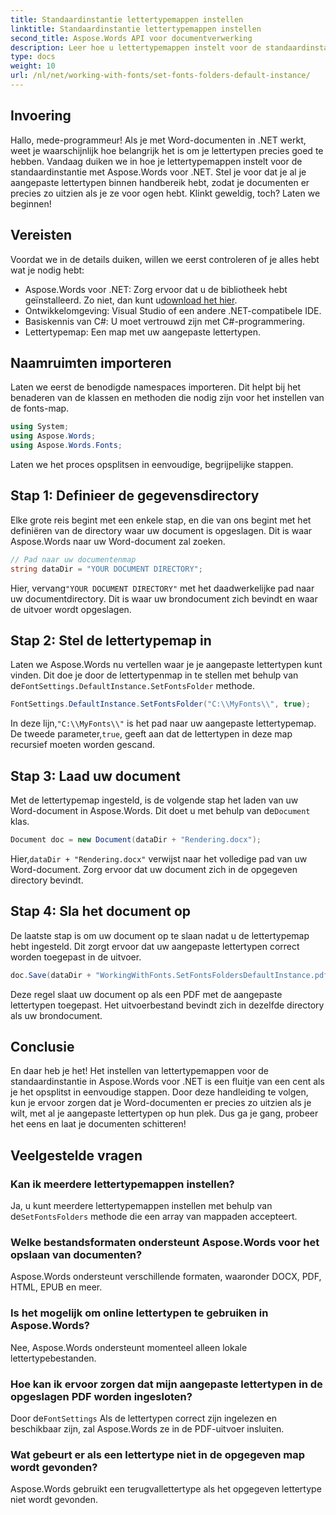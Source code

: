 ```yaml
---
title: Standaardinstantie lettertypemappen instellen
linktitle: Standaardinstantie lettertypemappen instellen
second_title: Aspose.Words API voor documentverwerking
description: Leer hoe u lettertypemappen instelt voor de standaardinstantie in Aspose.Words voor .NET met deze stapsgewijze tutorial. Pas uw Word-documenten moeiteloos aan.
type: docs
weight: 10
url: /nl/net/working-with-fonts/set-fonts-folders-default-instance/
---
```

## Invoering

Hallo, mede-programmeur! Als je met Word-documenten in .NET werkt, weet je waarschijnlijk hoe belangrijk het is om je lettertypen precies goed te hebben. Vandaag duiken we in hoe je lettertypemappen instelt voor de standaardinstantie met Aspose.Words voor .NET. Stel je voor dat je al je aangepaste lettertypen binnen handbereik hebt, zodat je documenten er precies zo uitzien als je ze voor ogen hebt. Klinkt geweldig, toch? Laten we beginnen!

## Vereisten

Voordat we in de details duiken, willen we eerst controleren of je alles hebt wat je nodig hebt:
-  Aspose.Words voor .NET: Zorg ervoor dat u de bibliotheek hebt geïnstalleerd. Zo niet, dan kunt u[download het hier](https://releases.aspose.com/words/net/).
- Ontwikkelomgeving: Visual Studio of een andere .NET-compatibele IDE.
- Basiskennis van C#: U moet vertrouwd zijn met C#-programmering.
- Lettertypemap: Een map met uw aangepaste lettertypen.

## Naamruimten importeren

Laten we eerst de benodigde namespaces importeren. Dit helpt bij het benaderen van de klassen en methoden die nodig zijn voor het instellen van de fonts-map.

```csharp
using System;
using Aspose.Words;
using Aspose.Words.Fonts;
```

Laten we het proces opsplitsen in eenvoudige, begrijpelijke stappen.

## Stap 1: Definieer de gegevensdirectory

Elke grote reis begint met een enkele stap, en die van ons begint met het definiëren van de directory waar uw document is opgeslagen. Dit is waar Aspose.Words naar uw Word-document zal zoeken.

```csharp
// Pad naar uw documentenmap
string dataDir = "YOUR DOCUMENT DIRECTORY";
```

 Hier, vervang`"YOUR DOCUMENT DIRECTORY"` met het daadwerkelijke pad naar uw documentdirectory. Dit is waar uw brondocument zich bevindt en waar de uitvoer wordt opgeslagen.

## Stap 2: Stel de lettertypemap in

 Laten we Aspose.Words nu vertellen waar je je aangepaste lettertypen kunt vinden. Dit doe je door de lettertypenmap in te stellen met behulp van de`FontSettings.DefaultInstance.SetFontsFolder` methode.

```csharp
FontSettings.DefaultInstance.SetFontsFolder("C:\\MyFonts\\", true);
```

 In deze lijn,`"C:\\MyFonts\\"` is het pad naar uw aangepaste lettertypemap. De tweede parameter,`true`, geeft aan dat de lettertypen in deze map recursief moeten worden gescand.

## Stap 3: Laad uw document

 Met de lettertypemap ingesteld, is de volgende stap het laden van uw Word-document in Aspose.Words. Dit doet u met behulp van de`Document` klas.

```csharp
Document doc = new Document(dataDir + "Rendering.docx");
```

 Hier,`dataDir + "Rendering.docx"` verwijst naar het volledige pad van uw Word-document. Zorg ervoor dat uw document zich in de opgegeven directory bevindt.

## Stap 4: Sla het document op

De laatste stap is om uw document op te slaan nadat u de lettertypemap hebt ingesteld. Dit zorgt ervoor dat uw aangepaste lettertypen correct worden toegepast in de uitvoer.

```csharp
doc.Save(dataDir + "WorkingWithFonts.SetFontsFoldersDefaultInstance.pdf");
```

Deze regel slaat uw document op als een PDF met de aangepaste lettertypen toegepast. Het uitvoerbestand bevindt zich in dezelfde directory als uw brondocument.

## Conclusie

En daar heb je het! Het instellen van lettertypemappen voor de standaardinstantie in Aspose.Words voor .NET is een fluitje van een cent als je het opsplitst in eenvoudige stappen. Door deze handleiding te volgen, kun je ervoor zorgen dat je Word-documenten er precies zo uitzien als je wilt, met al je aangepaste lettertypen op hun plek. Dus ga je gang, probeer het eens en laat je documenten schitteren!

## Veelgestelde vragen

### Kan ik meerdere lettertypemappen instellen?
 Ja, u kunt meerdere lettertypemappen instellen met behulp van de`SetFontsFolders` methode die een array van mappaden accepteert.

### Welke bestandsformaten ondersteunt Aspose.Words voor het opslaan van documenten?
Aspose.Words ondersteunt verschillende formaten, waaronder DOCX, PDF, HTML, EPUB en meer.

### Is het mogelijk om online lettertypen te gebruiken in Aspose.Words?
Nee, Aspose.Words ondersteunt momenteel alleen lokale lettertypebestanden.

### Hoe kan ik ervoor zorgen dat mijn aangepaste lettertypen in de opgeslagen PDF worden ingesloten?
 Door de`FontSettings` Als de lettertypen correct zijn ingelezen en beschikbaar zijn, zal Aspose.Words ze in de PDF-uitvoer insluiten.

### Wat gebeurt er als een lettertype niet in de opgegeven map wordt gevonden?
Aspose.Words gebruikt een terugvallettertype als het opgegeven lettertype niet wordt gevonden.